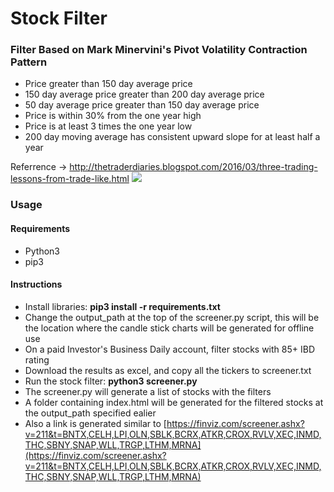 # Stock Filter


### Filter Based on Mark Minervini's Pivot Volatility Contraction Pattern
- Price greater than 150 day average price
- 150 day average price greater than 200 day average price
- 50 day average price greater than 150 day average price
- Price is within 30% from the one year high
- Price is at least 3 times the one year low
- 200 day moving average has consistent upward slope for at least half a year

Referrence -> http://thetraderdiaries.blogspot.com/2016/03/three-trading-lessons-from-trade-like.html
![](https://4.bp.blogspot.com/-Sbd60ef_S4Y/VtbaITrI-YI/AAAAAAAABqc/V31wAawRnyU/s1600/IMG_0077.PNG)


### Usage

#### Requirements
- Python3
- pip3

#### Instructions
- Install libraries: **pip3 install -r requirements.txt**
- Change the output_path at the top of the screener.py script, this will be the location where the candle stick charts will be generated for offline use
- On a paid Investor's Business Daily account, filter stocks with 85+ IBD rating
- Download the results as excel, and copy all the tickers to screener.txt
- Run the stock filter: **python3 screener.py**
- The screener.py will generate a list of stocks with the filters
- A folder containing index.html will be generated for the filtered stocks at the output_path specified ealier
- Also a link is generated similar to [https://finviz.com/screener.ashx?v=211&t=BNTX,CELH,LPI,OLN,SBLK,BCRX,ATKR,CROX,RVLV,XEC,INMD,THC,SBNY,SNAP,WLL,TRGP,LTHM,MRNA](https://finviz.com/screener.ashx?v=211&t=BNTX,CELH,LPI,OLN,SBLK,BCRX,ATKR,CROX,RVLV,XEC,INMD,THC,SBNY,SNAP,WLL,TRGP,LTHM,MRNA)
